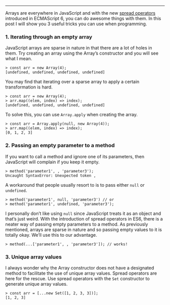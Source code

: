 ------------------------------------------------------------------------

Arrays are everywhere in JavaScript and with the new [spread operators](https://developer.mozilla.org/en/docs/Web/JavaScript/Reference/Operators/Spread_operator) introduced in ECMAScript 6, you can do awesome things with them. In this post I will show you 3 useful tricks you can use when programming.

### 1. Iterating through an empty array

JavaScript arrays are sparse in nature in that there are a lot of holes in them. Try creating an array using the Array’s constructor and you will see what I mean.

    > const arr = new Array(4);
    [undefined, undefined, undefined, undefined]

You may find that iterating over a sparse array to apply a certain transformation is hard.

    > const arr = new Array(4);
    > arr.map((elem, index) => index);
    [undefined, undefined, undefined, undefined]

To solve this, you can use `Array.apply` when creating the array.

    > const arr = Array.apply(null, new Array(4));
    > arr.map((elem, index) => index);
    [0, 1, 2, 3]

### 2. Passing an empty parameter to a method

If you want to call a method and ignore one of its parameters, then JavaScript will complain if you keep it empty.

    > method('parameter1', , 'parameter3');
    Uncaught SyntaxError: Unexpected token ,

A workaround that people usually resort to is to pass either `null` or `undefined`.

    > method('parameter1', null, 'parameter3') // or
    > method('parameter1', undefined, 'parameter3');

I personally don’t like using `null` since JavaScript treats it as an object and that’s just weird. With the introduction of spread operators in ES6, there is a neater way of passing empty parameters to a method. As previously mentioned, arrays are sparse in nature and so passing empty values to it is totally okay. We’ll use this to our advantage.

    > method(...['parameter1', , 'parameter3']); // works!

### 3. Unique array values

I always wonder why the Array constructor does not have a designated method to facilitate the use of unique array values. Spread operators are here for the rescue. Use spread operators with the `Set` constructor to generate unique array values.

    > const arr = [...new Set([1, 2, 3, 3])];
    [1, 2, 3]
